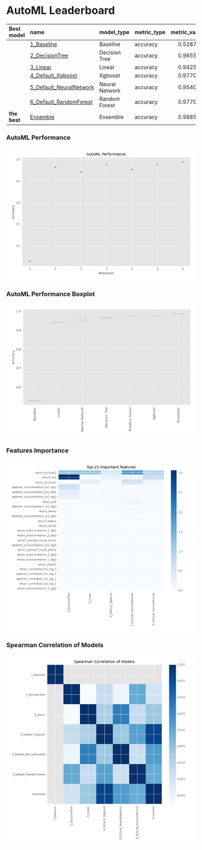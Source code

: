 # AutoML Leaderboard

| Best model   | name                                                         | model_type     | metric_type   |   metric_value |   train_time |
|:-------------|:-------------------------------------------------------------|:---------------|:--------------|---------------:|-------------:|
|              | [1_Baseline](1_Baseline/README.md)                           | Baseline       | accuracy      |       0.528736 |         1.8  |
|              | [2_DecisionTree](2_DecisionTree/README.md)                   | Decision Tree  | accuracy      |       0.965517 |         6.32 |
|              | [3_Linear](3_Linear/README.md)                               | Linear         | accuracy      |       0.942529 |         5.46 |
|              | [4_Default_Xgboost](4_Default_Xgboost/README.md)             | Xgboost        | accuracy      |       0.977011 |         8.09 |
|              | [5_Default_NeuralNetwork](5_Default_NeuralNetwork/README.md) | Neural Network | accuracy      |       0.954023 |         7.98 |
|              | [6_Default_RandomForest](6_Default_RandomForest/README.md)   | Random Forest  | accuracy      |       0.977011 |         9.97 |
| **the best** | [Ensemble](Ensemble/README.md)                               | Ensemble       | accuracy      |       0.988506 |         0.38 |

### AutoML Performance
![AutoML Performance](ldb_performance.png)

### AutoML Performance Boxplot
![AutoML Performance Boxplot](ldb_performance_boxplot.png)

### Features Importance
![features importance across models](features_heatmap.png)



### Spearman Correlation of Models
![models spearman correlation](correlation_heatmap.png)

